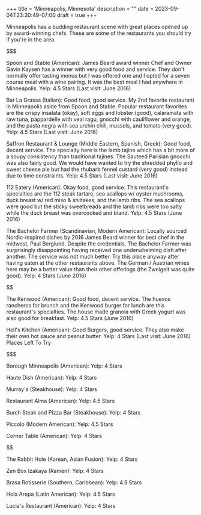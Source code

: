 +++
title = 'Minneapolis, Minnesota'
description = ""
date = 2023-09-04T23:30:49-07:00
draft = true
+++

Minneapolis has a budding restaurant scene with great places opened up by award-winning chefs. These are some of the restaurants you should try if you're in the area.

$$$

Spoon and Stable (American): James Beard award winner Chef and Owner Gavin Kaysen has a winner with very good food and service. They don't normally offer tasting menus but I was offered one and I opted for a seven course meal with a wine pairing. It was the best meal I had anywhere in Minneapolis. Yelp: 4.5 Stars (Last visit: June 2016)

Bar La Grassa (Italian): Good food, good service. My 2nd favorite restaurant in Minneapolis aside from Spoon and Stable. Popular restaurant favorites are the crispy insalata (okay), soft eggs and lobster (good), calaramata with raw tuna, pappardelle with veal ragu, gnocchi with cauliflower and orange, and the pasta negra with sea urchin chili, mussels, and tomato (very good). Yelp: 4.5 Stars (Last visit: June 2016)

Saffron Restaurant & Lounge (Middle Eastern, Spanish, Greek): Good food, decent service. The specialty here is the lamb tajine which has a bit more of a soupy consistency than traditional tajines. The Sauteed Parisian gnocchi was also fairly good. We would have wanted to try the shredded phyllo and sweet cheese pie but had the rhubarb fennel custard (very good) instead due to time constraints. Yelp: 4.5 Stars (Last visit: June 2016)

112 Eatery (American): Okay food, good service. This restaurant's specialties are the 112 steak tartare, sea scallops w/ oyster mushrooms, duck breast w/ red miso & shiitakes, and the lamb ribs. The sea scallops were good but the sticky sweetbreads and the lamb ribs were too salty while the duck breast was overcooked and bland. Yelp: 4.5 Stars (June 2016)

The Bachelor Farmer (Scandinavian, Modern American): Locally sourced Nordic-inspired dishes by 2016 James Beard winner for best chef in the midwest, Paul Berglund. Despite the credentials, The Bachelor Farmer was surprisingly disappointing having received one underwhelming dish after another. The service was not much better. Try this place anyway after having eaten at the other restaurants above. The German / Austrian wines here may be a better value than their other offerings (the Zweigelt was quite good). Yelp: 4 Stars (June 2016)

$$

The Kenwood (American): Good food, decent service. The huevos rancheros for brunch and the Kenwood burger for lunch are this restaurant's specialties. The house made granola with Greek yogurt was also good for breakfast. Yelp: 4.5 Stars (June 2016)

Hell's Kitchen (American): Good Burgers, good service. They also make their own hot sauce and peanut butter. Yelp: 4 Stars (Last visit: June 2016)
Places Left To Try

$$$

Borough Minneapolis (American): Yelp: 4 Stars

Haute Dish (American): Yelp: 4 Stars

Murray's (Steakhouse): Yelp: 4 Stars

Restaurant Alma (American): Yelp: 4.5 Stars

Burch Steak and Pizza Bar (Steakhouse): Yelp: 4 Stars

Piccolo (Modern American): Yelp: 4.5 Stars

Corner Table (American): Yelp: 4 Stars

$$

The Rabbit Hole (Korean, Asian Fusion): Yelp: 4 Stars

Zen Box Izakaya (Ramen): Yelp: 4 Stars

Brasa Rotisserie (Southern, Caribbean): Yelp: 4.5 Stars

Hola Arepa (Latin American): Yelp: 4.5 Stars

Lucia's Restaurant (American): Yelp: 4 Stars